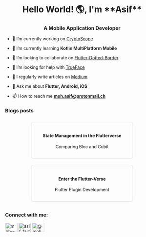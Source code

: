 <h1 align="center">Hello World! 🌎, I'm **Asif**</h1>
<h3 align="center">A Mobile Application Developer</h3>

- 🔭 I’m currently working on [CryptoScope](https://github.com/Asif-Faizal/CryptoScope)

- 🌱 I’m currently learning **Kotlin MultiPlatform Mobile**

- 👯 I’m looking to collaborate on [Flutter-Dotted-Border](https://github.com/ajilo297/Flutter-Dotted-Border)

- 🤝 I’m looking for help with [TrueFace](https://github.com/Asif-Faizal/True-Face)

- 📝 I regularly write articles on [Medium](https://medium.com/@moh.asif)

- 💬 Ask me about **Flutter, Android, iOS**

- 📫 How to reach me **moh.asif@protonmail.ch**

### Blogs posts

<div align="center">
  <a href="https://medium.com/@moh.asif/state-management-in-the-flutterverse-comparing-bloc-and-cubit-4c8d1a5e1761" style="text-decoration:none;">
    <div style="border: 1px solid #ddd; border-radius: 8px; padding: 16px; width: 300px; margin: 10px; display: inline-block;">
      <h4>State Management in the Flutterverse</h4>
      <p>Comparing Bloc and Cubit</p>
    </div>
  </a>
  <a href="https://medium.com/@moh.asif/enter-the-flutter-verse-flutter-plugin-development-c348e1e8c49c" style="text-decoration:none;">
    <div style="border: 1px solid #ddd; border-radius: 8px; padding: 16px; width: 300px; margin: 10px; display: inline-block;">
      <h4>Enter the Flutter-Verse</h4>
      <p>Flutter Plugin Development</p>
    </div>
  </a>
</div>


<h3 align="left">Connect with me:</h3>
<p align="left">
<a href="https://linkedin.com/in/moh--asif" target="blank"><img align="center" src="https://raw.githubusercontent.com/rahuldkjain/github-profile-readme-generator/master/src/images/icons/Social/linked-in-alt.svg" alt="moh--asif" height="30" width="40" /></a>
<a href="https://instagram.com/asif_faizal" target="blank"><img align="center" src="https://raw.githubusercontent.com/rahuldkjain/github-profile-readme-generator/master/src/images/icons/Social/instagram.svg" alt="asif_faizal" height="30" width="40" /></a>
<a href="https://medium.com/@moh.asif" target="blank"><img align="center" src="https://raw.githubusercontent.com/rahuldkjain/github-profile-readme-generator/master/src/images/icons/Social/medium.svg" alt="@moh.asif" height="30" width="40" /></a>
</p>

